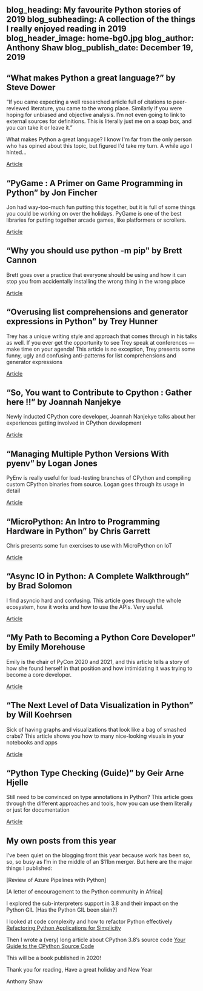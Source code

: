 blog_heading: My favourite Python stories of 2019
blog_subheading: A collection of the things I really enjoyed reading in 2019
blog_header_image: home-bg0.jpg
blog_author: Anthony Shaw
blog_publish_date: December 19, 2019
---

## “What makes Python a great language?” by Steve Dower

“If you came expecting a well researched article full of citations to peer-reviewed literature, you came to the wrong place. Similarly if you were hoping for unbiased and objective analysis. I’m not even going to link to external sources for definitions. This is literally just me on a soap box, and you can take it or leave it.”

What makes Python a great language?
I know I'm far from the only person who has opined about this topic, but figured I'd take my turn. A while ago I hinted…

[Article](https://stevedower.id.au/blog/python-a-great-language/)

## “PyGame : A Primer on Game Programming in Python” by Jon Fincher

Jon had way-too-much fun putting this together, but it is full of some things you could be working on over the holidays. PyGame is one of the best libraries for putting together arcade games, like platformers or scrollers.

[Article](https://realpython.com/pygame-a-primer/)

## “Why you should use python -m pip" by Brett Cannon
Brett goes over a practice that everyone should be using and how it can stop you from accidentally installing the wrong thing in the wrong place

[Article](https://snarky.ca/why-you-should-use-python-m-pip/)

## “Overusing list comprehensions and generator expressions in Python” by Trey Hunner

Trey has a unique writing style and approach that comes through in his talks as well. If you ever get the opportunity to see Trey speak at conferences — make time on your agenda!
This article is no exception, Trey presents some funny, ugly and confusing anti-patterns for list comprehensions and generator expressions

[Article](https://treyhunner.com/2019/03/abusing-and-overusing-list-comprehensions-in-python/)

## “So, You want to Contribute to Cpython : Gather here !!” by Joannah Nanjekye

Newly inducted CPython core developer, Joannah Nanjekye talks about her experiences getting involved in CPython development

[Article](https://medium.com/@Captain_Joannah/so-you-want-to-contribute-to-cpython-gather-here-5a2694148ca4)

## “Managing Multiple Python Versions With pyenv” by Logan Jones

PyEnv is really useful for load-testing branches of CPython and compiling custom CPython binaries from source. Logan goes through its usage in detail

[Article](https://realpython.com/intro-to-pyenv/)

## “MicroPython: An Intro to Programming Hardware in Python” by Chris Garrett
Chris presents some fun exercises to use with MicroPython on IoT

[Article](https://realpython.com/micropython/)

## “Async IO in Python: A Complete Walkthrough” by Brad Solomon

I find asyncio hard and confusing. This article goes through the whole ecosystem, how it works and how to use the APIs. Very useful.

[Article](https://realpython.com/async-io-python/)

## “My Path to Becoming a Python Core Developer” by Emily Morehouse

Emily is the chair of PyCon 2020 and 2021, and this article tells a story of how she found herself in that position and how intimidating it was trying to become a core developer.

[Article](https://emilyemorehouse.com/blog/015-my-path-to-becoming-a-python-core-developer/)

## “The Next Level of Data Visualization in Python” by Will Koehrsen

Sick of having graphs and visualizations that look like a bag of smashed crabs? This article shows you how to many nice-looking visuals in your notebooks and apps

[Article](https://towardsdatascience.com/the-next-level-of-data-visualization-in-python-dd6e99039d5e)

## “Python Type Checking (Guide)” by Geir Arne Hjelle

Still need to be convinced on type annotations in Python? This article goes through the different approaches and tools, how you can use them literally or just for documentation

[Article](https://realpython.com/python-type-checking/)

## My own posts from this year

I’ve been quiet on the blogging front this year because work has been so, so, so busy as I’m in the middle of an $11bn merger. But here are the major things I published:

[Review of Azure Pipelines with Python]

[A letter of encouragement to the Python community in Africa]

I explored the sub-interpreters support in 3.8 and their impact on the Python GIL
[Has the Python GIL been slain?]

I looked at code complexity and how to refactor Python effectively
[Refactoring Python Applications for Simplicity](https://realpython.com/python-refactoring/)

Then I wrote a (very) long article about CPython 3.8’s source code
[Your Guide to the CPython Source Code](https://realpython.com/cpython-source-code-guide/)

This will be a book published in 2020!

Thank you for reading,
Have a great holiday and New Year

Anthony Shaw